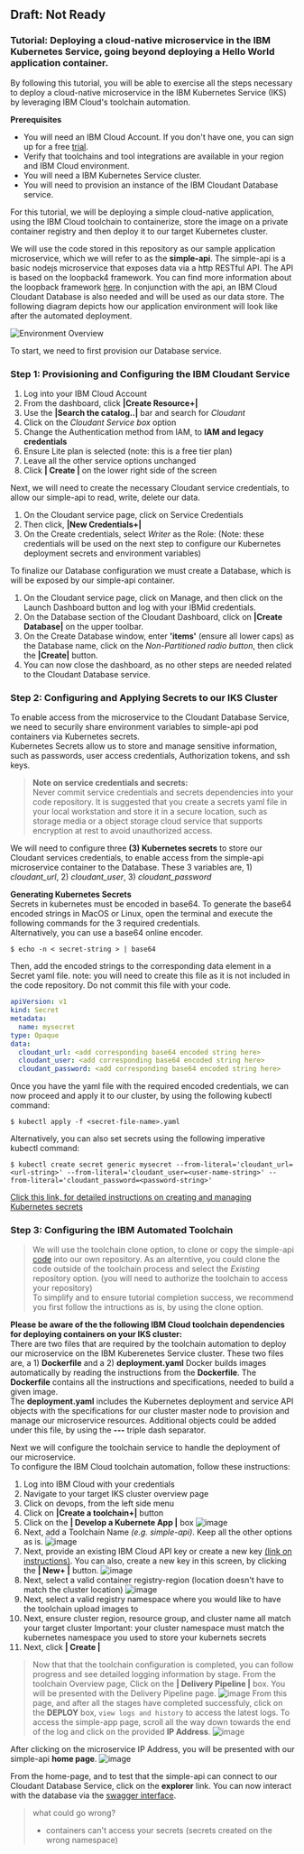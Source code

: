 ## Draft: Not Ready

### Tutorial: Deploying a cloud-native microservice in the IBM Kubernetes Service, going beyond deploying a Hello World application container.

By following this tutorial, you will be able to exercise all the steps necessary to deploy a cloud-native microservice in the IBM Kubernetes Service (IKS) by leveraging IBM Cloud's toolchain automation.

**Prerequisites**
* You will need an IBM Cloud Account. If you don't have one, you can sign up for a free [trial](https://cloud.ibm.com/).
* Verify that toolchains and tool integrations are available in your region and IBM Cloud environment.
* You will need a IBM Kubernetes Service cluster.
* You will need to provision an instance of the IBM Cloudant Database service.

For this tutorial, we will be deploying a simple cloud-native application, using the IBM Cloud toolchain to containerize, store the image on a private container registry and then deploy it to our target Kubernetes cluster.

We will use the code stored in this repository as our sample application microservice, which we will refer to as the **simple-api**.
The simple-api is a basic nodejs microservice that exposes data via a http RESTful API. The API is based on the loopback4 framework. You can find more information about the loopback framework [here](https://loopback.io/). In conjunction with the api, an IBM Cloud Cloudant Database is also needed and will be used as our data store.
The following diagram depicts how our application environment will look like after the automated deployment.

![Environment Overview](./images/env-overview.png)


To start, we need to first provision our Database service.

### Step 1: Provisioning and Configuring the IBM Cloudant Service
1. Log into your IBM Cloud Account
1. From the dashboard, click **|Create Resource+|**
1. Use the **|Search the catalog..|** bar and search for *Cloudant*
1. Click on the *Cloudant Service box* option
1. Change the Authentication method from IAM, to **IAM and legacy credentials**
1. Ensure Lite plan is selected (note: this is a free tier plan)
1. Leave all the other service options unchanged
1. Click **| Create |** on the lower right side of the screen

Next, we will need to create the necessary Cloudant service credentials, to allow our simple-api to read, write, delete our data.
1. On the Cloudant service page, click on Service Credentials
1. Then click, **|New Credentials+|**
1. On the Create credentials, select *Writer* as the Role: (Note: these credentials will be used on the next step to configure our Kubernetes deployment secrets and environment variables)

To finalize our Database configuration we must create a Database, which is will be exposed by our simple-api container.
1. On the Cloudant service page, click on Manage, and then click on the Launch Dashboard button and log with your IBMid credentials.
1. On the Database section of the Cloudant Dashboard, click on **|Create Database|** on the upper toolbar.
1. On the Create Database window, enter **'items'** (ensure all lower caps) as the Database name, click on the *Non-Partitioned radio button*, then click the **|Create|** button.
1. You can now close the dashboard, as no other steps are needed related to the Cloudant Database service.

### Step 2: Configuring and Applying Secrets to our IKS Cluster
To enable access from the microservice to the Cloudant Database Service, we need to securily share environment variables to simple-api pod containers via Kubernetes secrets.<br>
Kubernetes Secrets allow us to store and manage sensitive information, such as passwords, user access credentials, Authorization tokens, and ssh keys.

> **Note on service credentials and secrets:**<br>
> Never commit service credentials and secrets dependencies into your code repository. It is suggested that you create a secrets yaml file in your local workstation and store it in a secure location, such as storage media or a object storage cloud service that supports encryption at rest to avoid unauthorized access.

We will need to configure three **(3) Kubernetes secrets** to store our Cloudant services credentials, to enable access from the simple-api microservice container to the Database. These 3 variables are, 1) *cloudant_url*, 2) *cloudant_user*, 3) *cloudant_password*

**Generating Kubernetes Secrets**<br>
Secrets in kubernetes must be encoded in base64. To generate the base64 encoded strings in MacOS or Linux, open the terminal and execute the following commands for the 3 required credentials.<br> Alternatively, you can use a base64 online encoder.
```shell
$ echo -n < secret-string > | base64
```
Then, add the encoded strings to the corresponding data element in a Secret yaml file. note: you will need to create this file as it is not included in the code repository. Do not commit this file with your code.

```yml
apiVersion: v1
kind: Secret
metadata:
  name: mysecret
type: Opaque
data:
  cloudant_url: <add corresponding base64 encoded string here>
  cloudant_user: <add corresponding base64 encoded string here>
  cloudant_password: <add corresponding base64 encoded string here>
```
Once you have the yaml file with the required encoded credentials, we can now proceed and apply it to our cluster, by using the following kubectl command:<br>
```shell
$ kubectl apply -f <secret-file-name>.yaml
```
Alternatively, you can also set secrets using the following imperative kubectl command:<br>
```shell
$ kubectl create secret generic mysecret --from-literal='cloudant_url=<url-string>' --from-literal='cloudant_user=<user-name-string>' --from-literal='cloudant_password=<password-string>'
```

[Click this link, for detailed instructions on creating and managing Kubernetes secrets](https://kubernetes.io/docs/tasks/inject-data-application/distribute-credentials-secure/)

### Step 3: Configuring the IBM Automated Toolchain
> We will use the toolchain clone option, to clone or copy the simple-api [code](https://github.com/jirau/simple-api.git)  into our own repository. As an alterntive, you could clone the code outside of the toolchain process and select the *Existing* repository option. (you will need to authorize the toolchain to access your repository)<br>
To simplify and to ensure tutorial completion success, we recommend you first follow the intructions as is, by using the clone option.

**Please be aware of the the following IBM Cloud toolchain dependencies for deploying containers on your IKS cluster:**<br>
There are two files that are required by the toolchain automation to deploy our microservice on the IBM Kuberenetes Service cluster. These two files are, a 1) **Dockerfile** and a 2) **deployment.yaml**
Docker builds images automatically by reading the instructions from the **Dockerfile**. The **Dockerfile** contains all the instructions and specifications, needed to build a given image.<br>
The **deployment.yaml** includes the Kubernetes deployment and service API objects with the specifications for our cluster master node to provision and manage our microservice resources. Additional objects could be added under this file, by using the **---** triple dash separator.


Next we will configure the toolchain service to handle the deployment of our microservice.<br>
To configure the IBM Cloud toolchain automation, follow these instructions:
1. Log into IBM Cloud with your credentials
1. Navigate to your target IKS cluster overview page
1. Click on devops, from the left side menu
1. Click on **|Create a toolchain+|** button
1. Click on the **|  Develop a Kubernete App  |** box
![image](./images/pick-a-template.png)
1. Next, add a Toolchain Name *(e.g. simple-api)*. Keep all the other options as is.
![image](./images/toolchain-config1.png)
1. Next, provide an existing IBM Cloud API key or create a new key [(link on instructions)](https://cloud.ibm.com/docs/account?topic=account-userapikey). You can also, create a new key in this screen, by clicking the **| New+ |** button.
![image](./images/toolchain-config2.png)
1. Next, select a valid container registry-region (location doesn't have to match the cluster location)
![image](./images/toolchain-config3.png)
1. Next, select a valid registry namespace where you would like to have the toolchain upload images to
1. Next, ensure cluster region, resource group, and cluster name all match your target cluster
Important: your cluster namespace must match the kubernetes namespace you used to store your kubernets secrets
1. Next, click **| Create |**

> Now that that the toolchain configuration is completed, you can follow progress and see detailed logging information by stage. From the toolchain Overview page, Click on the **|  Delivery Pipeline  |** box. You will be presented with the Delivery Pipeline page.
>![image](./images/toolchain-progress.png)
> From this page, and after all the stages have completed successfuly, click on the **DEPLOY** box, `view logs and history` to access the latest logs. To access the simple-app page, scroll all the way down towards the end of the log and click on the provided **IP Address**.
>![image](./images/container-address.png)

After clicking on the microservice IP Address, you will be presented with our simple-api **home page**.
![image](./images/loopback-screen.png)

From the home-page, and to test that the simple-api can connect to our Cloudant Database Service, click on the **explorer** link. You can now interact with the database via the [swagger interface](https://swagger.io/tools/swagger-ui/).


> what could go wrong?
> * containers can't access your secrets (secrets created on the wrong namespace)


